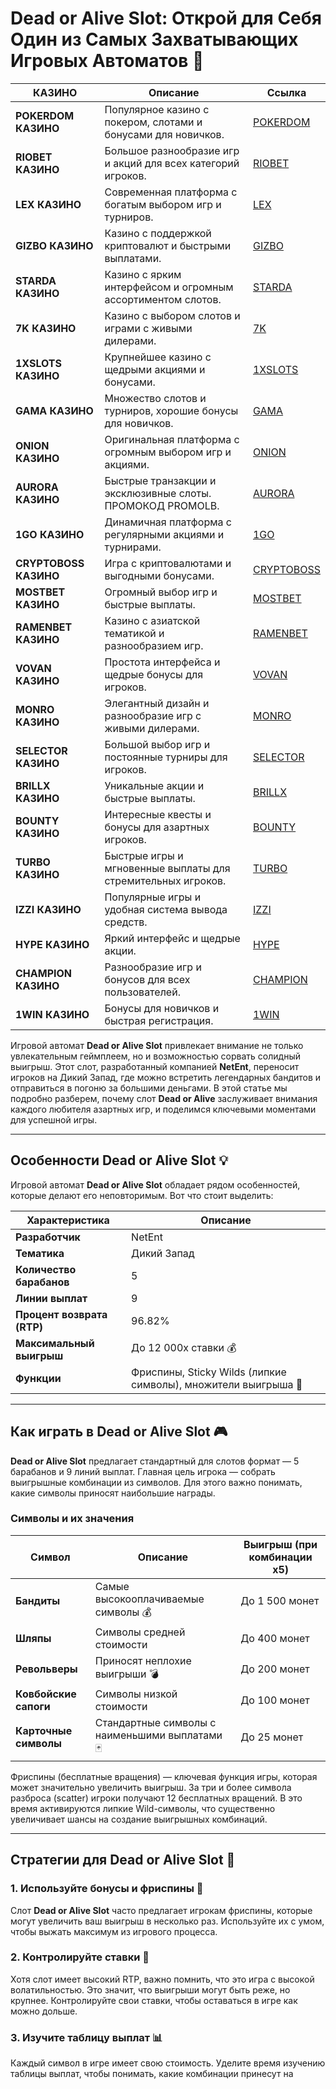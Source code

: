 # Dead or Alive Slot: Открой для Себя Один из Самых Захватывающих Игровых Автоматов 🎰
| КАЗИНО          | Описание                                                                                   | Ссылка          |
|-----------------|--------------------------------------------------------------------------------------------|-----------------|
| **POKERDOM КАЗИНО**  | Популярное казино с покером, слотами и бонусами для новичков.                             | [POKERDOM](https://brandplay.link/Bxg7SC7H) |
| **RIOBET КАЗИНО**    | Большое разнообразие игр и акций для всех категорий игроков.                             | [RIOBET](https://brandplay.link/dtx89f2L) |
| **LEX КАЗИНО**       | Современная платформа с богатым выбором игр и турниров.                                  | [LEX](https://brandplay.link/2HFTmBc8) |
| **GIZBO КАЗИНО**     | Казино с поддержкой криптовалют и быстрыми выплатами.                                    | [GIZBO](https://gizbo-tea02.com/c8e962e89) |
| **STARDA КАЗИНО**    | Казино с ярким интерфейсом и огромным ассортиментом слотов.                              | [STARDA](https://brandplay.link/cpFQbWKn) |
| **7K КАЗИНО**        | Казино с выбором слотов и играми с живыми дилерами.                                      | [7K](https://brandplay.link/dd46bNgD) |
| **1XSLOTS КАЗИНО**   | Крупнейшее казино с щедрыми акциями и бонусами.                                          | [1XSLOTS](https://brandplay.link/R4xfxqdm) |
| **GAMA КАЗИНО**      | Множество слотов и турниров, хорошие бонусы для новичков.                                | [GAMA](https://brandplay.link/zrZpLFTP) |
| **ONION КАЗИНО**     | Оригинальная платформа с огромным выбором игр и акциями.                                 | [ONION](https://obclk001-2d.top/click?offer_id=986&partner_id=10542&landing_id=1798&utm_medium=affiliate&sub_1=oncasino3) |
| **AURORA КАЗИНО**    | Быстрые транзакции и эксклюзивные слоты. ПРОМОКОД PROMOLB.                               | [AURORA](https://10trafic-stat2.com/click/668546566bcc6313411604c7/6766/15114/subaccount?promocode=PROMOLB) |
| **1GO КАЗИНО**       | Динамичная платформа с регулярными акциями и турнирами.                                  | [1GO](https://1go-ircp01.com/ce015f410) |
| **CRYPTOBOSS КАЗИНО**| Игра с криптовалютами и выгодными бонусами.                                              | [CRYPTOBOSS](https://cryptobossc.online/d847bcfa9) |
| **MOSTBET КАЗИНО**   | Огромный выбор игр и быстрые выплаты.                                                    | [MOSTBET](https://ktbtis024ifqfn0mst.com/beQs) |
| **RAMENBET КАЗИНО**  | Казино с азиатской тематикой и разнообразием игр.                                        | [RAMENBET](https://get.saltyram.com/ru/registration?apkpop=0&partner=p24970p3296034p5526) |
| **VOVAN КАЗИНО**     | Простота интерфейса и щедрые бонусы для игроков.                                         | [VOVAN](https://vovan.site/d098ab058) |
| **MONRO КАЗИНО**     | Элегантный дизайн и разнообразие игр с живыми дилерами.                                  | [MONRO](https://mnr-ircp01.com/c3ce72a2c) |
| **SELECTOR КАЗИНО**  | Большой выбор игр и постоянные турниры для игроков.                                      | [SELECTOR](https://gosel.vc/SELVK) |
| **BRILLX КАЗИНО**    | Уникальные акции и быстрые выплаты.                                                      | [BRILLX](https://brillx.run/BRIVK) |
| **BOUNTY КАЗИНО**    | Интересные квесты и бонусы для азартных игроков.                                         | [BOUNTY](https://bounty-casino.de/BOVK) |
| **TURBO КАЗИНО**     | Быстрые игры и мгновенные выплаты для стремительных игроков.                             | [TURBO](https://turbo-casino.cc/TURVK) |
| **IZZI КАЗИНО**      | Популярные игры и удобная система вывода средств.                                        | [IZZI](https://izzi-fr03.com/ca7c8a7b7) |
| **HYPE КАЗИНО**      | Яркий интерфейс и щедрые акции.                                                          | [HYPE](https://hypekaz.com/dc2f44ad0) |
| **CHAMPION КАЗИНО**  | Разнообразие игр и бонусов для всех пользователей.                                       | [CHAMPION](https://champcasino.ink/pobeda/doa-hats?p80412p305331p112c) |
| **1WIN КАЗИНО**      | Бонусы для новичков и быстрая регистрация.                                               | [1WIN](https://brandplay.link/6F5VqbyZ) |

Игровой автомат **Dead or Alive Slot** привлекает внимание не только увлекательным геймплеем, но и возможностью сорвать солидный выигрыш. Этот слот, разработанный компанией **NetEnt**, переносит игроков на Дикий Запад, где можно встретить легендарных бандитов и отправиться в погоню за большими деньгами. В этой статье мы подробно разберем, почему слот **Dead or Alive** заслуживает внимания каждого любителя азартных игр, и поделимся ключевыми моментами для успешной игры.

---

## Особенности Dead or Alive Slot 💡

Игровой автомат **Dead or Alive Slot** обладает рядом особенностей, которые делают его неповторимым. Вот что стоит выделить:

| Характеристика  | Описание |
|-----------------|--------------------------------------------------------------|
| **Разработчик** | NetEnt                                                        |
| **Тематика**    | Дикий Запад                                                    |
| **Количество барабанов** | 5                                                     |
| **Линии выплат** | 9                                                            |
| **Процент возврата (RTP)** | 96.82%                                              |
| **Максимальный выигрыш** | До 12 000x ставки 💰                                  |
| **Функции**     | Фриспины, Sticky Wilds (липкие символы), множители выигрыша 🎯 |

---

## Как играть в Dead or Alive Slot 🎮

**Dead or Alive Slot** предлагает стандартный для слотов формат — 5 барабанов и 9 линий выплат. Главная цель игрока — собрать выигрышные комбинации из символов. Для этого важно понимать, какие символы приносят наибольшие награды.

### Символы и их значения

| Символ           | Описание                                           | Выигрыш (при комбинации x5) |
|------------------|----------------------------------------------------|-----------------------------|
| **Бандиты**      | Самые высокооплачиваемые символы 💰                 | До 1 500 монет               |
| **Шляпы**        | Символы средней стоимости                         | До 400 монет                 |
| **Револьверы**   | Приносят неплохие выигрыши 💣                      | До 200 монет                 |
| **Ковбойские сапоги** | Символы низкой стоимости                       | До 100 монет                 |
| **Карточные символы** | Стандартные символы с наименьшими выплатами 🃏 | До 25 монет                  |

Фриспины (бесплатные вращения) — ключевая функция игры, которая может значительно увеличить выигрыш. За три и более символа разброса (scatter) игроки получают 12 бесплатных вращений. В это время активируются липкие Wild-символы, что существенно увеличивает шансы на создание выигрышных комбинаций.

---

## Стратегии для Dead or Alive Slot 🎯

### 1. Используйте бонусы и фриспины 💎
Слот **Dead or Alive Slot** часто предлагает игрокам фриспины, которые могут увеличить ваш выигрыш в несколько раз. Используйте их с умом, чтобы выжать максимум из игрового процесса.

### 2. Контролируйте ставки 💸
Хотя слот имеет высокий RTP, важно помнить, что это игра с высокой волатильностью. Это значит, что выигрыши могут быть реже, но крупнее. Контролируйте свои ставки, чтобы оставаться в игре как можно дольше.

### 3. Изучите таблицу выплат 📊
Каждый символ в игре имеет свою стоимость. Уделите время изучению таблицы выплат, чтобы понимать, какие комбинации принесут на

